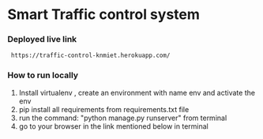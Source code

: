 # Smart Traffic control system
### Deployed live link
     https://traffic-control-knmiet.herokuapp.com/

### How to run locally
1. Install virtualenv , create an environment with name env and activate the env 
2. pip install all requirements from requirements.txt file 
3. run the command: "python manage.py runserver" from terminal 
4. go to your browser in the link mentioned below in  terminal 
